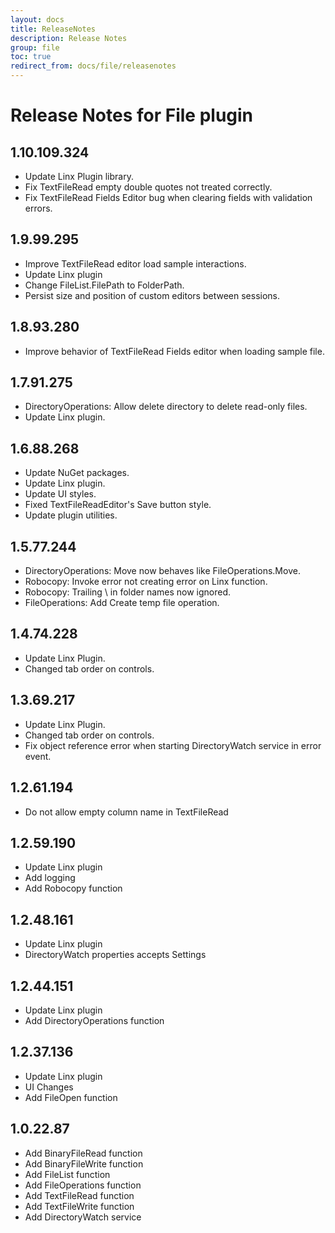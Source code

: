 ```yaml
---
layout: docs
title: ReleaseNotes
description: Release Notes
group: file
toc: true
redirect_from: docs/file/releasenotes
---
```

# Release Notes for File plugin
<a id="1_10_109_324"></a>
## 1.10.109.324
- Update Linx Plugin library.
- Fix TextFileRead empty double quotes not treated correctly.
- Fix TextFileRead Fields Editor bug when clearing fields with validation errors.

<a id="1_9_99_295"></a>
## 1.9.99.295
- Improve TextFileRead editor load sample interactions.
- Update Linx plugin
- Change FileList.FilePath to FolderPath.
- Persist size and position of custom editors between sessions.
<a id="1_8_93_280"></a>
## 1.8.93.280
- Improve behavior of TextFileRead Fields editor when loading sample file.
<a id="1_7_91_275"></a>
## 1.7.91.275
- DirectoryOperations: Allow delete directory to delete read-only files.
- Update Linx plugin.
<a id="1_6_88_268"></a>
## 1.6.88.268
- Update NuGet packages.
- Update Linx plugin.
- Update UI styles.
- Fixed TextFileReadEditor's Save button style.
- Update plugin utilities.
<a id="1_5_77_244"></a>
## 1.5.77.244
- DirectoryOperations: Move now behaves like FileOperations.Move.
- Robocopy: Invoke error not creating error on Linx function.
- Robocopy: Trailing \ in folder names now ignored.
- FileOperations: Add Create temp file operation.
<a id="1_4_74_228"></a>
## 1.4.74.228
- Update Linx Plugin.
- Changed tab order on controls.
<a id="1_3_69_217"></a>
## 1.3.69.217
- Update Linx Plugin.
- Changed tab order on controls.
- Fix object reference error when starting DirectoryWatch service in error event.
<a id="1_2_61_194"></a>
## 1.2.61.194
- Do not allow empty column name in TextFileRead
<a id="1_2_59_190"></a>
## 1.2.59.190
- Update Linx plugin
- Add logging
- Add Robocopy function
<a id="1_2_48_161"></a>
## 1.2.48.161
- Update Linx plugin
- DirectoryWatch properties accepts Settings
<a id="1_2_44_151"></a>
## 1.2.44.151
- Update Linx plugin
- Add DirectoryOperations function
<a id="1_2_37_136"></a>
## 1.2.37.136
- Update Linx plugin
- UI Changes
- Add FileOpen function
<a id="1_0_22_87"></a>
## 1.0.22.87
- Add BinaryFileRead function
- Add BinaryFileWrite function
- Add FileList function
- Add FileOperations function
- Add TextFileRead function
- Add TextFileWrite function
- Add DirectoryWatch service

